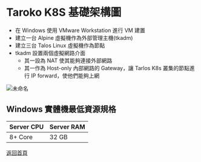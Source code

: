 # Taroko K8S 基礎架構圖

* 在 Windows 使用 VMware Workstation 進行 VM 建置
* 建立一台 Alpine 虛擬機作為外部管理主機(tkadm)
* 建立三台 Talos Linux 虛擬機作為節點
* tkadm 設置兩個虛擬網路介面
  - 其一設為 NAT 使其能夠連接外部網路
  - 其一作為 Host-only 內部網路的 Gateway，讓 Tarlos K8s 叢集的節點進行 IP forward，使他們能夠上網

![未命名](https://github.com/tarokok8s/Tarokok8s/assets/62133915/96872c9f-3cf0-4025-9655-a5e0bfe652f2)

## Windows 實體機最低資源規格

| Server CPU | Server RAM | 
| -------- | -------- | 
| 8+ Core     | 32 GB     | 


[返回首頁](https://github.com/tarokok8s/Tarokok8s)
